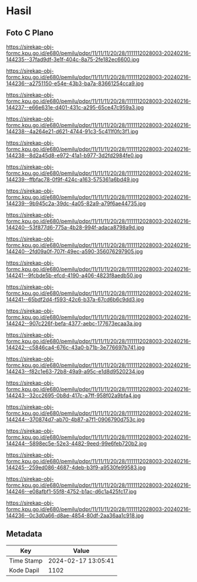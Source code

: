 # Hasil

## Foto C Plano

https://sirekap-obj-formc.kpu.go.id/e680/pemilu/pdpr/11/11/11/20/28/1111112028003-20240216-144235--37fad9df-3e1f-404c-8a75-2fe182ec6600.jpg

https://sirekap-obj-formc.kpu.go.id/e680/pemilu/pdpr/11/11/11/20/28/1111112028003-20240216-144236--a2751150-e54e-43b3-ba7a-83661254cca9.jpg

https://sirekap-obj-formc.kpu.go.id/e680/pemilu/pdpr/11/11/11/20/28/1111112028003-20240216-144237--e66e631e-d401-431c-a295-65ce47c959a3.jpg

https://sirekap-obj-formc.kpu.go.id/e680/pemilu/pdpr/11/11/11/20/28/1111112028003-20240216-144238--4a264e21-d621-4744-91c3-5c411f0fc3f1.jpg

https://sirekap-obj-formc.kpu.go.id/e680/pemilu/pdpr/11/11/11/20/28/1111112028003-20240216-144238--8d2a45d8-e972-41a1-b977-3d2fd2984fe0.jpg

https://sirekap-obj-formc.kpu.go.id/e680/pemilu/pdpr/11/11/11/20/28/1111112028003-20240216-144239--ffbfac78-0f9f-424c-a163-575361a6bd49.jpg

https://sirekap-obj-formc.kpu.go.id/e680/pemilu/pdpr/11/11/11/20/28/1111112028003-20240216-144239--9b945c2a-39dc-4a05-82a9-a79f6ae44735.jpg

https://sirekap-obj-formc.kpu.go.id/e680/pemilu/pdpr/11/11/11/20/28/1111112028003-20240216-144240--53f877d6-775a-4b28-994f-adaca8798a9d.jpg

https://sirekap-obj-formc.kpu.go.id/e680/pemilu/pdpr/11/11/11/20/28/1111112028003-20240216-144240--2fd09a0f-707f-49ec-a590-356076297905.jpg

https://sirekap-obj-formc.kpu.go.id/e680/pemilu/pdpr/11/11/11/20/28/1111112028003-20240216-144241--9fcbde5b-efcd-4190-a406-4823f8aedb50.jpg

https://sirekap-obj-formc.kpu.go.id/e680/pemilu/pdpr/11/11/11/20/28/1111112028003-20240216-144241--65bdf2d4-f593-42c6-b37a-67cd6b6c9dd3.jpg

https://sirekap-obj-formc.kpu.go.id/e680/pemilu/pdpr/11/11/11/20/28/1111112028003-20240216-144242--907c226f-befa-4377-aebc-177673ecaa3a.jpg

https://sirekap-obj-formc.kpu.go.id/e680/pemilu/pdpr/11/11/11/20/28/1111112028003-20240216-144242--c5846ca4-676c-43a0-b71b-3e776697b741.jpg

https://sirekap-obj-formc.kpu.go.id/e680/pemilu/pdpr/11/11/11/20/28/1111112028003-20240216-144243--f82c1e63-72b8-49a9-a95c-e1d8d9520234.jpg

https://sirekap-obj-formc.kpu.go.id/e680/pemilu/pdpr/11/11/11/20/28/1111112028003-20240216-144243--32cc2695-0b8d-417c-a7ff-958f02a9bfa4.jpg

https://sirekap-obj-formc.kpu.go.id/e680/pemilu/pdpr/11/11/11/20/28/1111112028003-20240216-144244--370874d7-ab70-4b87-a7f1-0906790d753c.jpg

https://sirekap-obj-formc.kpu.go.id/e680/pemilu/pdpr/11/11/11/20/28/1111112028003-20240216-144244--5898ec5e-52e3-4482-9eed-99e6feb720b2.jpg

https://sirekap-obj-formc.kpu.go.id/e680/pemilu/pdpr/11/11/11/20/28/1111112028003-20240216-144245--259ed086-4687-4deb-b3f9-a9530fe99583.jpg

https://sirekap-obj-formc.kpu.go.id/e680/pemilu/pdpr/11/11/11/20/28/1111112028003-20240216-144246--e08afbf1-55f8-4752-b1ac-d6c1a425fc17.jpg

https://sirekap-obj-formc.kpu.go.id/e680/pemilu/pdpr/11/11/11/20/28/1111112028003-20240216-144236--0c3d0a66-d8ae-4854-80df-2aa36aa1c918.jpg


## Metadata

| Key        | Value               |
| ---------- | ------------------- |
| Time Stamp | 2024-02-17 13:05:41 |
| Kode Dapil | 1102                |



